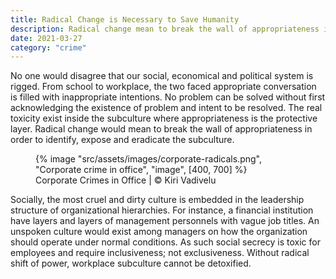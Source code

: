 ```yaml
---
title: Radical Change is Necessary to Save Humanity
description: Radical change mean to break the wall of appropriateness in order to identify, expose and eradicate the culture of violence
date: 2021-03-27
category: "crime"
---
```


No one would disagree that our social, economical and political system is rigged. From school to workplace, the two faced appropriate conversation is filled with inappropriate intentions. No problem can be solved without first acknowledging the existence of problem and intent to be resolved. The real toxicity exist inside the subculture where appropriateness is the protective layer. Radical change would mean to break the wall of appropriateness in order to identify, expose and eradicate the subculture.

<!-- excerpt -->

<figure>
{% image "src/assets/images/corporate-radicals.png", "Corporate crime in office", "image", [400, 700] %}
<figcaption>Corporate Crimes in Office | © Kiri Vadivelu</figcaption>
</figure>

Socially, the most cruel and dirty culture is embedded in the leadership structure of organizational hierarchies. For instance, a financial institution have layers and layers of management personnels with vague job titles. An unspoken culture would exist among managers on how the organization should operate under normal conditions. As such social secrecy is toxic for employees and require inclusiveness; not exclusiveness. Without radical shift of power, workplace subculture cannot be detoxified.
